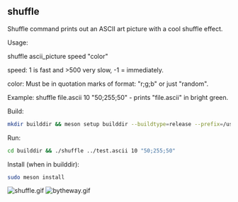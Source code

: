 ## shuffle
Shuffle command prints out an ASCII art picture with a cool shuffle effect.

Usage:

shuffle ascii_picture speed "color"

speed: 1 is fast and >500 very slow, -1 = immediately.

color: Must be in quotation marks of format: "r;g;b" or just "random".

Example: shuffle file.ascii 10 "50;255;50" - prints "file.ascii" in bright green.

Build:
```bash
mkdir builddir && meson setup builddir --buildtype=release --prefix=/usr && meson compile -C builddir
```

Run:
```bash
cd builddir && ./shuffle ../test.ascii 10 "50;255;50"
```

Install (when in builddir):
```bash
sudo meson install
```
<img src="shuffle.gif" alt="shuffle.gif"></img>
<img src="bytheway.gif" alt="bytheway.gif"></img>
